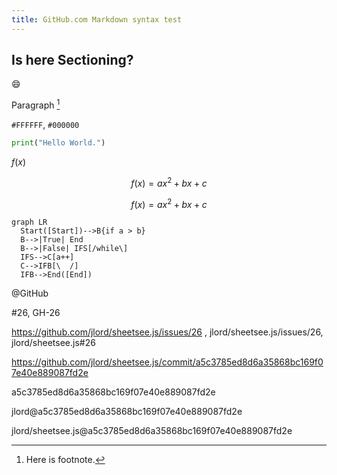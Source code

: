 ```yaml
---
title: GitHub.com Markdown syntax test
---
```


## Is here Sectioning?

:smile:

Paragraph [^footnote]

[^footnote]: Here is footnote.

`#FFFFFF`, `#000000`

```python
print("Hello World.")
```

$f(x)$

$$ f(x) = ax^2 + bx + c $$

```math
f(x) = ax^2 + bx + c
```

```mermaid
graph LR
  Start([Start])-->B{if a > b}
  B-->|True| End
  B-->|False| IFS[/while\]
  IFS-->C[a++]
  C-->IFB[\  /]
  IFB-->End([End])
```

@GitHub

#26, GH-26

https://github.com/jlord/sheetsee.js/issues/26 , jlord/sheetsee.js/issues/26, jlord/sheetsee.js#26

https://github.com/jlord/sheetsee.js/commit/a5c3785ed8d6a35868bc169f07e40e889087fd2e

a5c3785ed8d6a35868bc169f07e40e889087fd2e

jlord@a5c3785ed8d6a35868bc169f07e40e889087fd2e

jlord/sheetsee.js@a5c3785ed8d6a35868bc169f07e40e889087fd2e
